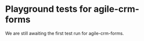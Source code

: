 # Playground tests for agile-crm-forms
We are still awaiting the first test run for agile-crm-forms.
